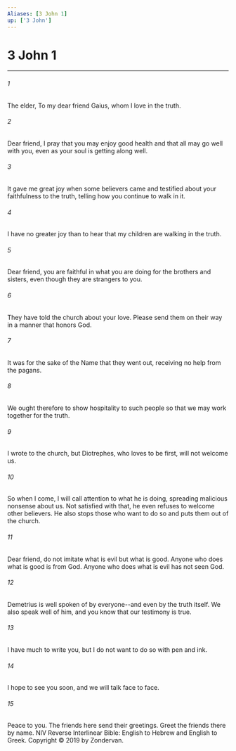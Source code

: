 ```yaml
---
Aliases: [3 John 1]
up: ['3 John']
---
```

# 3 John 1

***


###### 1 
The elder, To my dear friend Gaius, whom I love in the truth. 

###### 2 
Dear friend, I pray that you may enjoy good health and that all may go well with you, even as your soul is getting along well. 

###### 3 
It gave me great joy when some believers came and testified about your faithfulness to the truth, telling how you continue to walk in it. 

###### 4 
I have no greater joy than to hear that my children are walking in the truth. 

###### 5 
Dear friend, you are faithful in what you are doing for the brothers and sisters, even though they are strangers to you. 

###### 6 
They have told the church about your love. Please send them on their way in a manner that honors God. 

###### 7 
It was for the sake of the Name that they went out, receiving no help from the pagans. 

###### 8 
We ought therefore to show hospitality to such people so that we may work together for the truth. 

###### 9 
I wrote to the church, but Diotrephes, who loves to be first, will not welcome us. 

###### 10 
So when I come, I will call attention to what he is doing, spreading malicious nonsense about us. Not satisfied with that, he even refuses to welcome other believers. He also stops those who want to do so and puts them out of the church. 

###### 11 
Dear friend, do not imitate what is evil but what is good. Anyone who does what is good is from God. Anyone who does what is evil has not seen God. 

###### 12 
Demetrius is well spoken of by everyone--and even by the truth itself. We also speak well of him, and you know that our testimony is true. 

###### 13 
I have much to write you, but I do not want to do so with pen and ink. 

###### 14 
I hope to see you soon, and we will talk face to face. 

###### 15 
Peace to you. The friends here send their greetings. Greet the friends there by name. NIV Reverse Interlinear Bible: English to Hebrew and English to Greek. Copyright © 2019 by Zondervan.
